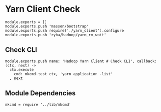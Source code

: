 
# Yarn Client Check

    module.exports = []
    module.exports.push 'masson/bootstrap'
    module.exports.push require('./yarn_client').configure
    module.exports.push 'ryba/hadoop/yarn_rm_wait'

## Check CLI

    module.exports.push name: 'Hadoop Yarn Client # Check CLI', callback: (ctx, next) ->
      ctx.execute
        cmd: mkcmd.test ctx, 'yarn application -list'
      , next

## Module Dependencies

    mkcmd = require '../lib/mkcmd'


